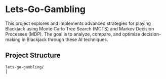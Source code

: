 # Lets-Go-Gambling

This project explores and implements advanced strategies for playing Blackjack using Monte Carlo Tree Search (MCTS) and Markov Decision Processes (MDP). The goal is to analyze, compare, and optimize decision-making in Blackjack through these AI techniques.

## Project Structure

```
lets-go-gambling/
│



